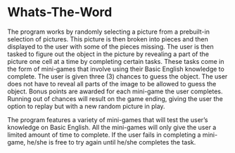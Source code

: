 # Whats-The-Word
The program works by randomly selecting a picture from a prebuilt-in selection of pictures. This picture is then broken into pieces and then displayed to the user with some of the pieces missing. The user is then tasked to figure out the object in the picture by revealing a part of the picture one cell at a time by completing certain tasks. These tasks come in the form of mini-games that involve using their Basic English knowledge to complete. The user is given three (3) chances to guess the object. The user does not have to reveal all parts of the image to be allowed to guess the object. Bonus points are awarded for each mini-game the user completes. Running out of chances will result on the game ending, giving the user the option to replay but with a new random picture in play.
  
The program features a variety of mini-games that will test the user’s knowledge on Basic English. All the mini-games will only give the user a limited amount of time to complete. If the user fails in completing a mini-game, he/she is free to try again until he/she completes the task.

